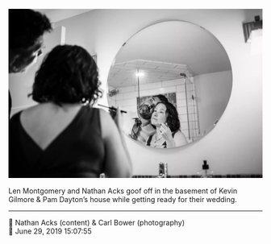 ![Len Montgomery and Nathan Acks goof off](assets/095ee67558c7e7fecbc8a62d4d7b07aa.webp)

Len Montgomery and Nathan Acks goof off in the basement of Kevin Gilmore & Pam Dayton’s house while getting ready for their wedding.

- - - -

<span aria-hidden="true">👥</span> Nathan Acks (content) & Carl Bower (photography)  
<span aria-hidden="true">📅</span> June 29, 2019 15:07:55
